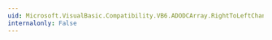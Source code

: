 ```yaml
---
uid: Microsoft.VisualBasic.Compatibility.VB6.ADODCArray.RightToLeftChanged
internalonly: False
---
```

